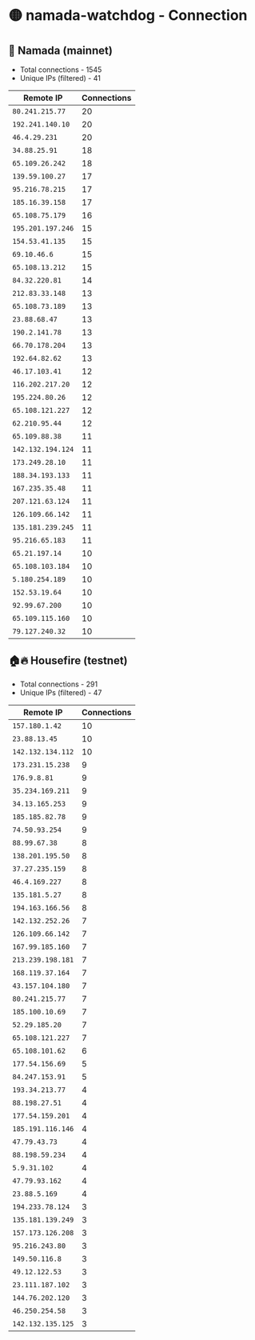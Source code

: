 # 🟡 namada-watchdog - Connection

## 🚀 Namada (mainnet)
- Total connections - 1545
- Unique IPs (filtered) - 41

| Remote IP | Connections |
|-----------|-------------|
| `80.241.215.77` | 20 |
| `192.241.140.10` | 20 |
| `46.4.29.231` | 20 |
| `34.88.25.91` | 18 |
| `65.109.26.242` | 18 |
| `139.59.100.27` | 17 |
| `95.216.78.215` | 17 |
| `185.16.39.158` | 17 |
| `65.108.75.179` | 16 |
| `195.201.197.246` | 15 |
| `154.53.41.135` | 15 |
| `69.10.46.6` | 15 |
| `65.108.13.212` | 15 |
| `84.32.220.81` | 14 |
| `212.83.33.148` | 13 |
| `65.108.73.189` | 13 |
| `23.88.68.47` | 13 |
| `190.2.141.78` | 13 |
| `66.70.178.204` | 13 |
| `192.64.82.62` | 13 |
| `46.17.103.41` | 12 |
| `116.202.217.20` | 12 |
| `195.224.80.26` | 12 |
| `65.108.121.227` | 12 |
| `62.210.95.44` | 12 |
| `65.109.88.38` | 11 |
| `142.132.194.124` | 11 |
| `173.249.28.10` | 11 |
| `188.34.193.133` | 11 |
| `167.235.35.48` | 11 |
| `207.121.63.124` | 11 |
| `126.109.66.142` | 11 |
| `135.181.239.245` | 11 |
| `95.216.65.183` | 11 |
| `65.21.197.14` | 10 |
| `65.108.103.184` | 10 |
| `5.180.254.189` | 10 |
| `152.53.19.64` | 10 |
| `92.99.67.200` | 10 |
| `65.109.115.160` | 10 |
| `79.127.240.32` | 10 |

## 🏠🔥 Housefire (testnet)

- Total connections - 291
- Unique IPs (filtered) - 47

| Remote IP | Connections |
|-----------|-------------|
| `157.180.1.42` | 10 |
| `23.88.13.45` | 10 |
| `142.132.134.112` | 10 |
| `173.231.15.238` | 9 |
| `176.9.8.81` | 9 |
| `35.234.169.211` | 9 |
| `34.13.165.253` | 9 |
| `185.185.82.78` | 9 |
| `74.50.93.254` | 9 |
| `88.99.67.38` | 8 |
| `138.201.195.50` | 8 |
| `37.27.235.159` | 8 |
| `46.4.169.227` | 8 |
| `135.181.5.27` | 8 |
| `194.163.166.56` | 8 |
| `142.132.252.26` | 7 |
| `126.109.66.142` | 7 |
| `167.99.185.160` | 7 |
| `213.239.198.181` | 7 |
| `168.119.37.164` | 7 |
| `43.157.104.180` | 7 |
| `80.241.215.77` | 7 |
| `185.100.10.69` | 7 |
| `52.29.185.20` | 7 |
| `65.108.121.227` | 7 |
| `65.108.101.62` | 6 |
| `177.54.156.69` | 5 |
| `84.247.153.91` | 5 |
| `193.34.213.77` | 4 |
| `88.198.27.51` | 4 |
| `177.54.159.201` | 4 |
| `185.191.116.146` | 4 |
| `47.79.43.73` | 4 |
| `88.198.59.234` | 4 |
| `5.9.31.102` | 4 |
| `47.79.93.162` | 4 |
| `23.88.5.169` | 4 |
| `194.233.78.124` | 3 |
| `135.181.139.249` | 3 |
| `157.173.126.208` | 3 |
| `95.216.243.80` | 3 |
| `149.50.116.8` | 3 |
| `49.12.122.53` | 3 |
| `23.111.187.102` | 3 |
| `144.76.202.120` | 3 |
| `46.250.254.58` | 3 |
| `142.132.135.125` | 3 |

